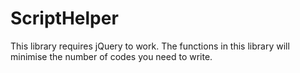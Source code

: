 # ScriptHelper
This library requires jQuery to work. The functions in this library will minimise the number of codes you need to write. 
